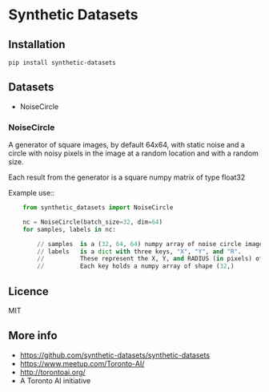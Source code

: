 

# Synthetic Datasets

## Installation

```
pip install synthetic-datasets
```

## Datasets

* NoiseCircle


### NoiseCircle

A generator of square images, by default 64x64, with static noise and a circle
with noisy pixels in the image at a random location and with a random size.

Each result from the generator is a square numpy matrix of type float32

Example use::

```python
    from synthetic_datasets import NoiseCircle

    nc = NoiseCircle(batch_size=32, dim=64)
    for samples, labels in nc:

        // samples  is a (32, 64, 64) numpy array of noise circle images
        // labels   is a dict with three keys, "X", "Y", and "R".
        //          These represent the X, Y, and RADIUS (in pixels) of the circle in the image.
        //          Each key holds a numpy array of shape (32,)
```



## Licence
MIT


## More info
- https://github.com/synthetic-datasets/synthetic-datasets
- https://www.meetup.com/Toronto-AI/
- http://torontoai.org/
- A Toronto AI initiative
